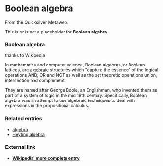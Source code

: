 
# Boolean algebra

From the Quicksilver Metaweb.

This is or is not a placeholder for 
**Boolean algebra**

### Boolean algebra


thanks to Wikipedia

In mathematics and computer science, Boolean algebras, or Boolean lattices, are [algebraic](/algebra) structures which "capture the essence" of the logical operations AND, OR and NOT as well as the set theoretic operations union, intersection and complement. 

They are named after George Boole, an Englishman, who invented them as part of a system of logic in the mid 19th century. Specifically, Boolean algebra was an attempt to use algebraic techniques to deal with expressions in the propositional calculus.

### Related entries


* [algebra](/algebra)
* [Heyting algebra](/heyting-algebra)


### External link



* **[Wikipedia' more complete entry](/http-en-wikipedia-org-wiki-boolean-algebra)**
